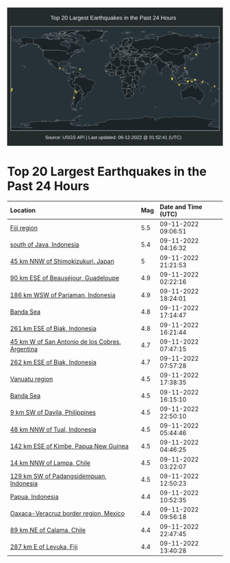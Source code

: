 ![Map](./map.png)

# Top 20 Largest Earthquakes in the Past 24 Hours

| Location | Mag | Date and Time (UTC) |
|:---|:---|:---|
| [Fiji region](https://earthquake.usgs.gov/earthquakes/eventpage/us7000i764) | 5.5 | 09-11-2022 09:06:51 |
| [south of Java, Indonesia](https://earthquake.usgs.gov/earthquakes/eventpage/us7000i74s) | 5.4 | 09-11-2022 04:16:32 |
| [45 km NNW of Shimokizukuri, Japan](https://earthquake.usgs.gov/earthquakes/eventpage/us7000i78n) | 5 | 09-11-2022 21:21:53 |
| [90 km ESE of Beauséjour, Guadeloupe](https://earthquake.usgs.gov/earthquakes/eventpage/us7000i74a) | 4.9 | 09-11-2022 02:22:16 |
| [186 km WSW of Pariaman, Indonesia](https://earthquake.usgs.gov/earthquakes/eventpage/us7000i77x) | 4.9 | 09-11-2022 18:24:01 |
| [Banda Sea](https://earthquake.usgs.gov/earthquakes/eventpage/us7000i77n) | 4.8 | 09-11-2022 17:14:47 |
| [261 km ESE of Biak, Indonesia](https://earthquake.usgs.gov/earthquakes/eventpage/us7000i77k) | 4.8 | 09-11-2022 16:21:44 |
| [45 km W of San Antonio de los Cobres, Argentina](https://earthquake.usgs.gov/earthquakes/eventpage/us7000i75u) | 4.7 | 09-11-2022 07:47:15 |
| [262 km ESE of Biak, Indonesia](https://earthquake.usgs.gov/earthquakes/eventpage/us7000i75v) | 4.7 | 09-11-2022 07:57:28 |
| [Vanuatu region](https://earthquake.usgs.gov/earthquakes/eventpage/us7000i77q) | 4.5 | 09-11-2022 17:38:35 |
| [Banda Sea](https://earthquake.usgs.gov/earthquakes/eventpage/us7000i77i) | 4.5 | 09-11-2022 16:15:10 |
| [9 km SW of Davila, Philippines](https://earthquake.usgs.gov/earthquakes/eventpage/us7000i790) | 4.5 | 09-11-2022 22:50:10 |
| [48 km NNW of Tual, Indonesia](https://earthquake.usgs.gov/earthquakes/eventpage/us7000i75i) | 4.5 | 09-11-2022 05:44:46 |
| [142 km ESE of Kimbe, Papua New Guinea](https://earthquake.usgs.gov/earthquakes/eventpage/us7000i752) | 4.5 | 09-11-2022 04:46:25 |
| [14 km NNW of Lampa, Chile](https://earthquake.usgs.gov/earthquakes/eventpage/us7000i74q) | 4.5 | 09-11-2022 03:22:07 |
| [129 km SW of Padangsidempuan, Indonesia](https://earthquake.usgs.gov/earthquakes/eventpage/us7000i76v) | 4.5 | 09-11-2022 12:50:23 |
| [Papua, Indonesia](https://earthquake.usgs.gov/earthquakes/eventpage/us7000i76i) | 4.4 | 09-11-2022 10:52:35 |
| [Oaxaca-Veracruz border region, Mexico](https://earthquake.usgs.gov/earthquakes/eventpage/us7000i76f) | 4.4 | 09-11-2022 09:56:18 |
| [89 km NE of Calama, Chile](https://earthquake.usgs.gov/earthquakes/eventpage/us7000i78y) | 4.4 | 09-11-2022 22:47:45 |
| [287 km E of Levuka, Fiji](https://earthquake.usgs.gov/earthquakes/eventpage/us7000i773) | 4.4 | 09-11-2022 13:40:28 |

